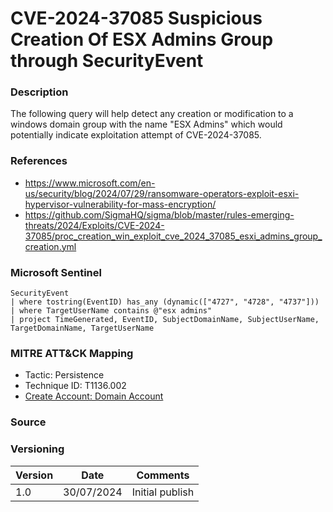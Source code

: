 # CVE-2024-37085 Suspicious Creation Of ESX Admins Group through SecurityEvent

### Description

The following query will help detect any creation or modification to a windows domain group with the name "ESX Admins" which would potentially indicate exploitation attempt of CVE-2024-37085.

### References
- https://www.microsoft.com/en-us/security/blog/2024/07/29/ransomware-operators-exploit-esxi-hypervisor-vulnerability-for-mass-encryption/
- https://github.com/SigmaHQ/sigma/blob/master/rules-emerging-threats/2024/Exploits/CVE-2024-37085/proc_creation_win_exploit_cve_2024_37085_esxi_admins_group_creation.yml
  
### Microsoft Sentinel
```
SecurityEvent
| where tostring(EventID) has_any (dynamic(["4727", "4728", "4737"]))
| where TargetUserName contains @"esx admins"
| project TimeGenerated, EventID, SubjectDomainName, SubjectUserName, TargetDomainName, TargetUserName
```

### MITRE ATT&CK Mapping
- Tactic: Persistence
- Technique ID: T1136.002
- [Create Account: Domain Account](https://attack.mitre.org/techniques/T1136/002/)

### Source

### Versioning
| Version       | Date          | Comments                          |
| ------------- |---------------| ----------------------------------|
| 1.0           | 30/07/2024    | Initial publish                   |

